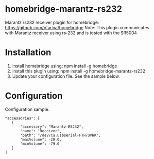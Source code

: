 # homebridge-marantz-rs232
Marantz rs232 receiver plugin for homebridge: https://github.com/nfarina/homebridge
Note: This plugin communicates with Marantz receiver using rs-232 and is tested with the SR5004

# Installation

1. Install homebridge using: npm install -g homebridge
2. Install this plugin using: npm install -g homebridge-marantz-rs232
3. Update your configuration file. See the sample below.

# Configuration

Configuration sample:

 ```
"accessories": [
    {
        "accessory": "Marantz-RS232",
        "name": "Receiver",
        "path": "/dev/cu.usbserial-FTH7QVHK",
        "maxVolume": -20.0,
        "minVolume": -79.0
    }
]
```

